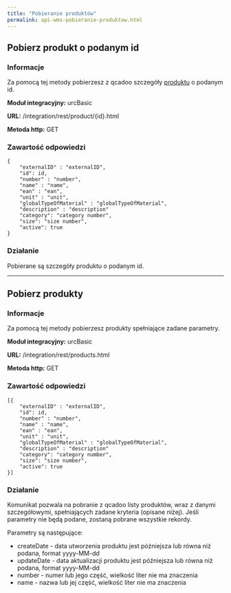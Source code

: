```yaml
---
title: "Pobieranie produktów"
permalink: api-wms-pobieranie-produktow.html
---
```


## Pobierz produkt o podanym id

### Informacje

Za pomocą tej metody pobierzesz z qcadoo szczegóły [produktu](/produkty) o podanym id.

  **Moduł integracyjny:** urcBasic

  **URL:** /integration/rest/product/{id}.html

  **Metoda http:** GET


### Zawartość odpowiedzi
~~~~~~~~
{
    "externalID" : "externalID",
    "id": id,
    "number" : "number",
    "name" : "name",
    "ean" : "ean",
    "unit" : "unit",
    "globalTypeOfMaterial" : "globalTypeOfMaterial",
    "description" : "description"
    "category": "category number",
    "size": "size number",
    "active": true
}  
~~~~~~~~

### Działanie
Pobierane są szczegóły produktu o podanym id.

---

## Pobierz produkty

### Informacje

Za pomocą tej metody pobierzesz produkty spełniające zadane parametry.

**Moduł integracyjny:** urcBasic

**URL:** /integration/rest/products.html

**Metoda http:** GET


### Zawartość odpowiedzi
~~~~~~~~
[{
    "externalID" : "externalID",
    "id": id,
    "number" : "number",
    "name" : "name",
    "ean" : "ean",
    "unit" : "unit",
    "globalTypeOfMaterial" : "globalTypeOfMaterial",
    "description" : "description"
    "category": "category number",
    "size": "size number",
    "active": true
}]  
~~~~~~~~

### Działanie
Komunikat pozwala na pobranie z qcadoo listy produktów, wraz z danymi szczegółowymi, spełniających zadane kryteria (opisane niżej). Jeśli parametry nie będą podane, zostaną pobrane wszystkie rekordy.

Parametry są następujące:
- createDate - data utworzenia produktu jest późniejsza lub równa niż podana, format yyyy-MM-dd
- updateDate - data aktualizacji produktu jest późniejsza lub równa niż podana, format yyyy-MM-dd
- number - numer lub jego część, wielkość liter nie ma znaczenia
- name - nazwa lub jej część, wielkość liter nie ma znaczenia
